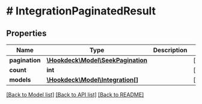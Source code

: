 # # IntegrationPaginatedResult

## Properties

Name | Type | Description | Notes
------------ | ------------- | ------------- | -------------
**pagination** | [**\Hookdeck\Model\SeekPagination**](SeekPagination.md) |  | [optional]
**count** | **int** |  | [optional]
**models** | [**\Hookdeck\Model\Integration[]**](Integration.md) |  | [optional]

[[Back to Model list]](../../README.md#models) [[Back to API list]](../../README.md#endpoints) [[Back to README]](../../README.md)
